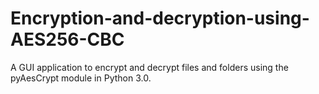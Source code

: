 # Encryption-and-decryption-using-AES256-CBC
A GUI application to encrypt and decrypt files and folders using the pyAesCrypt module in Python 3.0.
